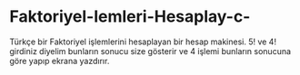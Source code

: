 # Faktoriyel-lemleri-Hesaplay-c-

Türkçe bir Faktoriyel işlemlerini hesaplayan bir hesap makinesi. 5! ve 4! girdiniz diyelim bunların sonucu size gösterir ve 4 işlemi bunların sonucuna göre yapıp ekrana yazdırır.
